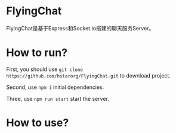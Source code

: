 # FlyingChat

FlyingChat是基于Express和Socket.io搭建的聊天服务Server。

# How to run?

First, you should use ``git clone https://github.com/hstarorg/FlyingChat.git`` to download project.

Second, use ``npm i`` initial dependencies.

Three, use ``npm run start`` start the server.

# How to use?


